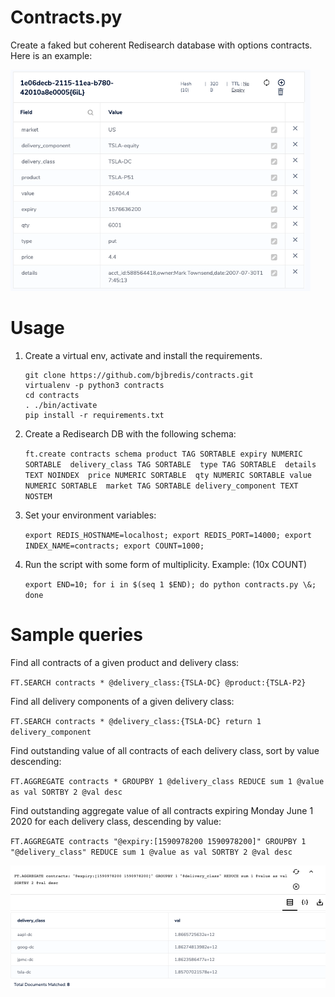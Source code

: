 # Contracts.py
Create a faked but coherent Redisearch database with options contracts. Here is an example:

<img src="structure.png" width=480 />

# Usage
1. Create a virtual env, activate and install the requirements.
   ```
   git clone https://github.com/bjbredis/contracts.git
   virtualenv -p python3 contracts
   cd contracts
   . ./bin/activate
   pip install -r requirements.txt
   ```
2. Create a Redisearch DB with the following schema:
   
   `ft.create contracts schema product TAG SORTABLE expiry NUMERIC SORTABLE  delivery_class TAG SORTABLE  type TAG SORTABLE  details TEXT NOINDEX  price NUMERIC SORTABLE  qty NUMERIC SORTABLE value NUMERIC SORTABLE  market TAG SORTABLE delivery_component TEXT NOSTEM`

3. Set your environment variables: 
   
   `export REDIS_HOSTNAME=localhost; export REDIS_PORT=14000; export INDEX_NAME=contracts; export COUNT=1000;`

4. Run the script with some form of multiplicity. Example: (10x COUNT)
   
   `export END=10; for i in $(seq 1 $END); do python contracts.py \&; done`

# Sample queries
Find all contracts of a given product and delivery class:

`FT.SEARCH contracts * @delivery_class:{TSLA-DC} @product:{TSLA-P2}`

Find all delivery components of a given delivery class:

`FT.SEARCH contracts * @delivery_class:{TSLA-DC} return 1 delivery_component`

Find outstanding value of all contracts of each delivery class, sort by value descending:

`FT.AGGREGATE contracts * GROUPBY 1 @delivery_class REDUCE sum 1 @value as val SORTBY 2 @val desc`

Find outstanding aggregate value of all contracts expiring  Monday June 1 2020 for each delivery class, descending by value:

`FT.AGGREGATE contracts "@expiry:[1590978200 1590978200]" GROUPBY 1 "@delivery_class" REDUCE sum 1 @value as val SORTBY 2 @val desc`

<img src="aggregate.png" width=600 />
